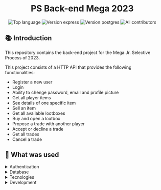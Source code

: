 <h1 align='center'> PS Back-end Mega 2023 </h1>

<p align='center'>
<img alt="Top language" src="https://img.shields.io/github/languages/top/falcao-g/processo-mega">
<img alt="Version express" src="https://img.shields.io/badge/express-^4.18.2-red.svg?logo=express">
<img alt="Version postgres" src="https://img.shields.io/badge/postgres-v15-blue.svg?logo=postgresql">
<img alt="All contributors" src="https://img.shields.io/badge/all contributors-3-green.svg">
</p>

## 📚 Introduction

This repository contains the back-end project for the Mega Jr. Selective Process of 2023.

This project consists of a HTTP API that provides the following functionalities:

- Register a new user
- Login
- Ability to chenge password, email and profile picture
- Get all player items
- See details of one specific item
- Sell an item
- Get all available lootboxes
- Buy and open a lootbox
- Propose a trade with another player
- Accept or decline a trade
- Get all trades
- Cancel a trade

## 🔧 What was used

<details>
<summary>Authentication</summary>

- Bcrypt
- JWT

</details>

<details>
<summary>Database</summary>

- PostgreSQL
- Knex

</details>

<details>
<summary>Tecnologies</summary>

- Node.js
- Express

</details>

<details>
<summary>Development</summary>

- ESLint
- Prettier
- Husky
- Lint Staged
- Nodemon

</details>

